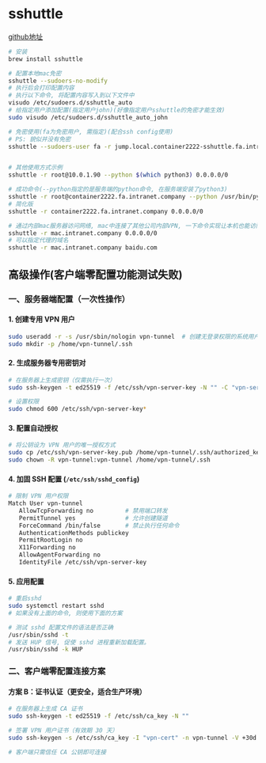 # sshuttle

[github地址](https://github.com/sshuttle/sshuttle)

```bash
# 安装
brew install sshuttle

# 配置本地mac免密
sshuttle --sudoers-no-modify
# 执行后会打印配置内容
# 执行以下命令, 将配置内容写入到以下文件中
visudo /etc/sudoers.d/sshuttle_auto
# 给指定用户添加配置(指定用户john)(好像指定用户sshuttle的免密才能生效)
sudo visudo /etc/sudoers.d/sshuttle_auto_john

# 免密使用(fa为免密用户, 需指定)(配合ssh config使用)
# PS: 貌似并没有免密
sshuttle --sudoers-user fa -r jump.local.container2222-sshuttle.fa.intranet.company 10.0.1.0/24

```

```bash

# 其他使用方式示例
sshuttle -r root@10.0.1.90 --python $(which python3) 0.0.0.0/0

# 成功命令(--python指定的是服务端的python命令, 在服务端安装了python3)
sshuttle -r root@container2222.fa.intranet.company --python /usr/bin/python3 0.0.0.0/0
# 简化版
sshuttle -r container2222.fa.intranet.company 0.0.0.0/0

# 通过内部mac服务器访问网络, mac中连接了其他公司内部VPN, 一下命令实现让本机也能访问受VPN限制的网络
sshuttle -r mac.intranet.company 0.0.0.0/0
# 可以指定代理的域名
sshuttle -r mac.intranet.company baidu.com
```

## 高级操作(客户端零配置功能测试失败)

### 一、服务器端配置（一次性操作）

#### 1. 创建专用 VPN 用户

```bash
sudo useradd -r -s /usr/sbin/nologin vpn-tunnel  # 创建无登录权限的系统用户
sudo mkdir -p /home/vpn-tunnel/.ssh
```

#### 2. 生成服务器专用密钥对

```bash
# 在服务器上生成密钥（仅需执行一次）
sudo ssh-keygen -t ed25519 -f /etc/ssh/vpn-server-key -N "" -C "vpn-server@company"

# 设置权限
sudo chmod 600 /etc/ssh/vpn-server-key*
```

#### 3. 配置自动授权

```bash
# 将公钥设为 VPN 用户的唯一授权方式
sudo cp /etc/ssh/vpn-server-key.pub /home/vpn-tunnel/.ssh/authorized_keys
sudo chown -R vpn-tunnel:vpn-tunnel /home/vpn-tunnel/.ssh
```

#### 4. 加固 SSH 配置 (`/etc/ssh/sshd_config`)

```bash
# 限制 VPN 用户权限
Match User vpn-tunnel
   AllowTcpForwarding no         # 禁用端口转发
   PermitTunnel yes              # 允许创建隧道
   ForceCommand /bin/false       # 禁止执行任何命令
   AuthenticationMethods publickey
   PermitRootLogin no
   X11Forwarding no
   AllowAgentForwarding no
   IdentityFile /etc/ssh/vpn-server-key
```

#### 5. 应用配置

```bash
# 重启sshd
sudo systemctl restart sshd
# 如果没有上面的命令, 则使用下面的方案

# 测试 sshd 配置文件的语法是否正确
/usr/sbin/sshd -t
# 发送 HUP 信号, 促使 sshd 进程重新加载配置。
/usr/sbin/sshd -k HUP
```

### 二、客户端零配置连接方案

#### 方案 B：证书认证（更安全，适合生产环境）

```bash
# 在服务器上生成 CA 证书
sudo ssh-keygen -t ed25519 -f /etc/ssh/ca_key -N ""

# 签署 VPN 用户证书（有效期 30 天）
sudo ssh-keygen -s /etc/ssh/ca_key -I "vpn-cert" -n vpn-tunnel -V +30d /home/vpn-tunnel/.ssh/authorized_keys

# 客户端只需信任 CA 公钥即可连接
```
